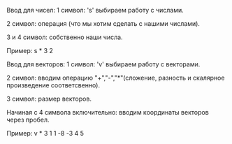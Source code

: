 Ввод для чисел:
1 символ: 's' выбираем работу с числами.

2 символ: операция (что мы хотим сделать с нашими числами).

3 и 4 символ: собственно наши числа.

Пример: s * 3 2

Ввод для векторов:
1 символ: 'v' выбираем работу с векторами.

2 символ: вводим операцию "+","-","*"(сложение, разность и скалярное произведение соответсвенно). 

3 символ: размер векторов.

Hачиная с 4 символа включительно: вводим координаты векторов через пробел.

Пример: v * 3 1 1 -8 -3 4 5
